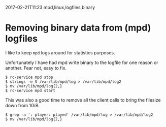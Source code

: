 2017-02-21T11:23 mpd,linux,logfiles,binary
# Removing binary data from (mpd) logfiles

I like to keep `mpd` logs around for statistics purposes.

Unfortunately I have had mpd write binary to the logfile for one reason or
another. Fear not, easy to fix.

    $ rc-service mpd stop
    $ strings -e S /var/lib/mpd/log > /var/lib/mpd/log2
    $ mv /var/lib/mpd/log{2,}
    $ rc-service mpd start

This was also a good time to remove all the client calls to bring the filesize
down from 1GiB.

    $ grep -a ': player: played' /var/lib/mpd/log > /var/lib/mpd/log2
    $ mv /var/lib/mpd/log{2,}
